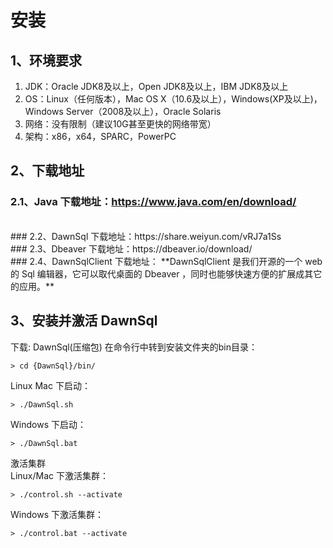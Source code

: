 # 安装
## 1、环境要求

1. JDK：Oracle JDK8及以上，Open JDK8及以上，IBM JDK8及以上
2. OS：Linux（任何版本），Mac OS X（10.6及以上），Windows(XP及以上)，Windows Server（2008及以上），Oracle Solaris
3. 网络：没有限制（建议10G甚至更快的网络带宽）
4. 架构：x86，x64，SPARC，PowerPC

## 2、下载地址
### 2.1、Java 下载地址：https://www.java.com/en/download/
<br/>
### 2.2、DawnSql 下载地址：https://share.weiyun.com/vRJ7a1Ss
<br/>
### 2.3、Dbeaver 下载地址：https://dbeaver.io/download/
<br/>
### 2.4、DawnSqlClient 下载地址：
**DawnSqlClient 是我们开源的一个 web 的 Sql 编辑器，它可以取代桌面的 Dbeaver ，同时也能够快速方便的扩展成其它的应用。**

## 3、安装并激活 DawnSql

下载: DawnSql(压缩包) 
  在命令行中转到安装文件夹的bin目录：
```shell
> cd {DawnSql}/bin/ 
```

Linux Mac 下启动：<br/>
```shell
> ./DawnSql.sh
```

Windows 下启动：<br/>
```shell
> ./DawnSql.bat
```

激活集群<br/>
Linux/Mac 下激活集群：<br/>
```shell
> ./control.sh --activate
```

Windows 下激活集群：<br/>
```shell
> ./control.bat --activate
```